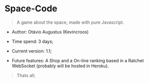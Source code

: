 # Space-Code

> A game about the space, made with pure Javascript.

>

- Author: Otávio Augustus (Kevincroos)

>

- Time spend: 3 days;

>

- Current version: 1.1;

>

- Future features: A Shop and a On-line ranking based in a Ratchet WebSocket (probably will be hosted in Heroku).

> Thats all;
